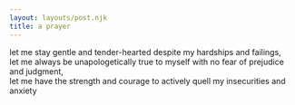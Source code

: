 ```yaml
---
layout: layouts/post.njk
title: a prayer
---
```

let me stay gentle and tender-hearted despite my hardships and failings,  
let me always be unapologetically true to myself with no fear of prejudice and judgment,  
let me have the strength and courage to actively quell my insecurities and anxiety
